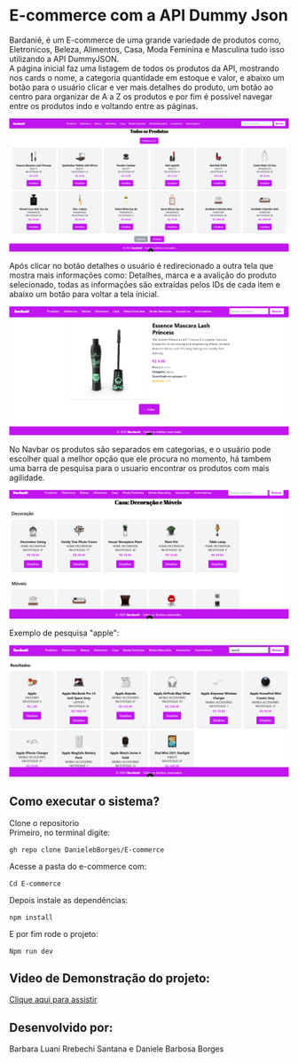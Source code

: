 # E-commerce com a API Dummy Json

Bardaniê, é um E-commerce de uma grande variedade de produtos como, Eletronicos, Beleza, Alimentos, Casa, Moda Feminina e Masculina tudo isso utilizando a API DummyJSON.    
A página inicial faz uma listagem de todos os produtos da API, mostrando nos cards o nome, a categoria quantidade em estoque e valor, e abaixo um botão para o usuário clicar e ver mais detalhes do produto, um botão ao centro para organizar de A a Z os produtos e por fim é possível navegar entre os produtos indo e voltando entre as páginas.   

![Tela Inicial](assets/telaInicial.png) 

Após clicar no botão detalhes o usuário é redirecionado a outra tela que mostra mais informações como: Detalhes, marca e a avalição do produto selecionado, todas as informações são extraídas pelos IDs de cada item e abaixo um botão para voltar a tela inicial.  

![Detalhes](assets/Detalhes.png)

No Navbar os produtos são separados em categorias, e o usuário pode escolher qual a melhor opção que ele procura no momento, há tambem uma barra de pesquisa para o usuario encontrar os produtos com mais agilidade.

![Exemplo de categoria](assets/categoriaExemplo.png)

Exemplo de pesquisa "apple":  

![Pesquisa](assets/Pesquisa.png)

## Como executar o sistema?

Clone o repositorio  
Primeiro, no terminal digite:
```
gh repo clone DanielebBorges/E-commerce
```

Acesse a pasta do e-commerce com:
```
Cd E-commerce
```  
Depois instale as dependências:
```
npm install
``` 
E por fim rode o projeto:
```
Npm run dev
``` 

## Video de Demonstração do projeto:    
 [Clique aqui para assistir](https://youtu.be/_lzfppw7CFg)

## Desenvolvido por:
Barbara Luani Rrebechi Santana e Daniele Barbosa Borges 